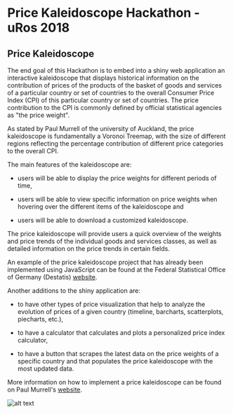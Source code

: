 Price Kaleidoscope Hackathon - uRos 2018
================

Price Kaleidoscope
------------------

The end goal of this Hackathon is to embed into a shiny web application an interactive kaleidoscope that displays historical information on the contribution of prices of the products of the basket of goods and services of a particular country or set of countries to the overall Consumer Price Index (CPI) of this particular country or set of countries. The price contribution to the CPI is commonly defined by official statistical agencies as "the price weight".

As stated by Paul Murrell of the university of Auckland, the price kaleidoscope is fundamentally a Voronoi Treemap, with the size of different regions reflecting the percentage contribution of different price categories to the overall CPI.

The main features of the kaleidoscope are:

-   users will be able to display the price weights for different periods of time,

-   users will be able to view specific information on price weights when hovering over the different items of the kaleidoscope and

-   users will be able to download a customized kaleidoscope.

The price kaleidoscope will provide users a quick overview of the weights and price trends of the individual goods and services classes, as well as detailed information on the price trends in certain fields.

An example of the price kaleidoscope project that has already been implemented using JavaScript can be found at the Federal Statistical Office of Germany (Destatis) [website](https://service.destatis.de/Voronoi/PriceKaleidoscope.svg).

Another additions to the shiny application are:

-   to have other types of price visualization that help to analyze the evolution of prices of a given country (timeline, barcharts, scatterplots, piecharts, etc.),

-   to have a calculator that calculates and plots a personalized price index calculator,

-   to have a button that scrapes the latest data on the price weights of a specific country and that populates the price kaleidoscope with the most updated data.

More information on how to implement a price kaleidoscope can be found on Paul Murrell's [website](https://www.stat.auckland.ac.nz/~paul/Reports/pricekaleidoscope/pricekaleidoscope.html).

![alt text](https://github.com/uRos2018/unconfUROS/blob/master/images/destatis.png)
